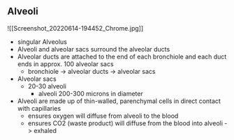 ## Alveoli
![[Screenshot_20220614-194452_Chrome.jpg]]
- singular Alveolus
- Alveoli and alveolar sacs surround the alveolar ducts
- Alveolar ducts are attached to the end of each bronchiole and each duct ends in approx. 100 alveolar sacs
	- bronchiole -> alveolar ducts -> alveolar sacs
- Alveolar sacs
	- 20-30 alveoli 
		- alveoli 200-300 microns in diameter
- Alveoli are made up of thin-walled, parenchymal cells in direct contact with capillaries
	- ensures oxygen will diffuse from alveoli to the blood
	- ensures CO2 (waste product) will diffuse from the blood into alveoli -> exhaled